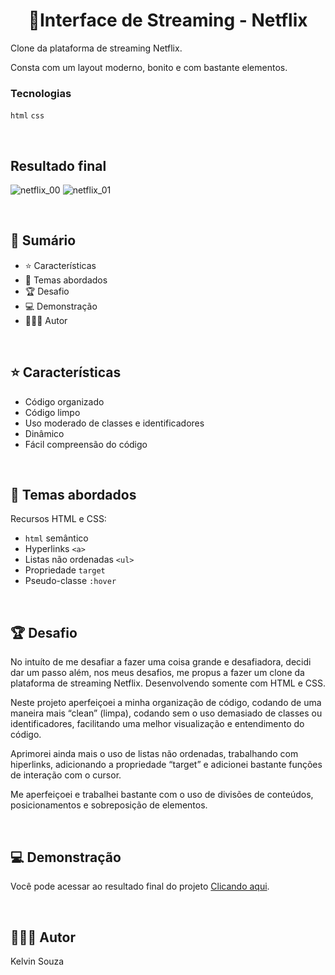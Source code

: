 <h1 align="center"> 📌Interface de Streaming -  Netflix</h1>

Clone da plataforma de streaming Netflix. 

Consta com um layout moderno, bonito e com bastante elementos. 

### Tecnologias
`html` `css`

<br>

## Resultado final
![netflix_00](https://github.com/kelvinsouza2014/interface-de-streaming-netflix/assets/121948262/49316bd0-10b1-49e0-8e3c-d86fb254e110)
![netflix_01](https://github.com/kelvinsouza2014/interface-de-streaming-netflix/assets/121948262/01643ae8-fd50-4e88-af12-2f0dcd3859a5)


<br>

## 📎 **Sumário**
- ⭐ Características
- 📂 Temas abordados
- 🏆 Desafio
- 💻 Demonstração
- 🙋🏻‍♂️ Autor

<br>

## ⭐ **Características**

- Código organizado
- Código limpo
- Uso moderado de classes e identificadores
- Dinâmico
- Fácil compreensão do código

<br>

## 📂 Temas abordados

Recursos HTML e CSS:

- `html` semântico
- Hyperlinks `<a>`
- Listas não ordenadas `<ul>`
- Propriedade `target`
- Pseudo-classe `:hover`


<br>

## 🏆 Desafio
No intuíto de me desafiar a fazer uma coisa grande e desafiadora, decidi dar um passo além, nos meus desafios, me propus a fazer um clone da plataforma de streaming Netflix. Desenvolvendo somente com HTML e CSS.

Neste projeto aperfeiçoei a minha organização de código, codando de uma maneira mais “clean” (limpa), codando sem o uso demasiado de classes ou identificadores, facilitando uma melhor visualização e entendimento do código.

Aprimorei ainda mais o uso de listas não ordenadas, trabalhando com hiperlinks, adicionando a propriedade “target” e adicionei bastante funções de interação com o cursor.

Me aperfeiçoei e trabalhei bastante com o uso de divisões de conteúdos, posicionamentos e sobreposição de elementos.

<br>

## 💻 Demonstração
Você pode acessar ao resultado final do projeto <a href="#">Clicando aqui</a>.

<br>

## 🙋🏻‍♂️ Autor

Kelvin Souza
